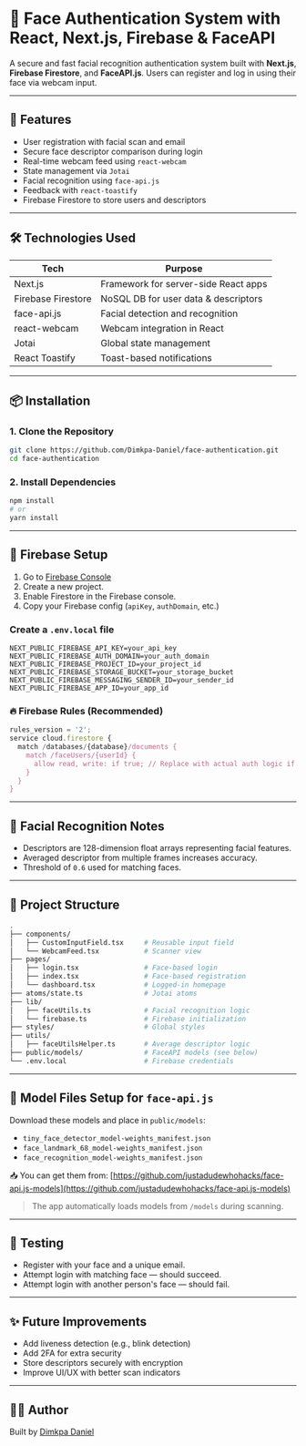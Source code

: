 
# 🔐 Face Authentication System with React, Next.js, Firebase & FaceAPI

A secure and fast facial recognition authentication system built with **Next.js**, **Firebase Firestore**, and **FaceAPI.js**. Users can register and log in using their face via webcam input.

---

## 🚀 Features

- User registration with facial scan and email
- Secure face descriptor comparison during login
- Real-time webcam feed using `react-webcam`
- State management via `Jotai`
- Facial recognition using `face-api.js`
- Feedback with `react-toastify`
- Firebase Firestore to store users and descriptors

---

## 🛠️ Technologies Used

| Tech              | Purpose                              |
|-------------------|---------------------------------------|
| Next.js           | Framework for server-side React apps |
| Firebase Firestore| NoSQL DB for user data & descriptors |
| face-api.js       | Facial detection and recognition     |
| react-webcam      | Webcam integration in React          |
| Jotai             | Global state management               |
| React Toastify    | Toast-based notifications             |

---

## 📦 Installation

### 1. Clone the Repository

```bash
git clone https://github.com/Dimkpa-Daniel/face-authentication.git
cd face-authentication
````

### 2. Install Dependencies

```bash
npm install
# or
yarn install
```

---

## 🔐 Firebase Setup

1. Go to [Firebase Console](https://console.firebase.google.com/)
2. Create a new project.
3. Enable Firestore in the Firebase console.
4. Copy your Firebase config (`apiKey`, `authDomain`, etc.)

### Create a `.env.local` file

```env
NEXT_PUBLIC_FIREBASE_API_KEY=your_api_key
NEXT_PUBLIC_FIREBASE_AUTH_DOMAIN=your_auth_domain
NEXT_PUBLIC_FIREBASE_PROJECT_ID=your_project_id
NEXT_PUBLIC_FIREBASE_STORAGE_BUCKET=your_storage_bucket
NEXT_PUBLIC_FIREBASE_MESSAGING_SENDER_ID=your_sender_id
NEXT_PUBLIC_FIREBASE_APP_ID=your_app_id
```

### 🔥 Firebase Rules (Recommended)

```js
rules_version = '2';
service cloud.firestore {
  match /databases/{database}/documents {
    match /faceUsers/{userId} {
      allow read, write: if true; // Replace with actual auth logic if needed
    }
  }
}
```

---

## 🧠 Facial Recognition Notes

* Descriptors are 128-dimension float arrays representing facial features.
* Averaged descriptor from multiple frames increases accuracy.
* Threshold of `0.6` used for matching faces.

---

## 📁 Project Structure

```bash
.
├── components/
│   ├── CustomInputField.tsx     # Reusable input field
│   └── WebcamFeed.tsx           # Scanner view
├── pages/
│   ├── login.tsx                # Face-based login
│   ├── index.tsx                # Face-based registration
│   └── dashboard.tsx            # Logged-in homepage
├── atoms/state.ts               # Jotai atoms
├── lib/
│   ├── faceUtils.ts             # Facial recognition logic
│   └── firebase.ts              # Firebase initialization
├── styles/                      # Global styles
├── utils/
│   ├── faceUtilsHelper.ts       # Average descriptor logic
├── public/models/               # FaceAPI models (see below)
└── .env.local                   # Firebase credentials
```

---

## 🧠 Model Files Setup for `face-api.js`

Download these models and place in `public/models`:

* `tiny_face_detector_model-weights_manifest.json`
* `face_landmark_68_model-weights_manifest.json`
* `face_recognition_model-weights_manifest.json`

📥 You can get them from:
[https://github.com/justadudewhohacks/face-api.js-models](https://github.com/justadudewhohacks/face-api.js-models)

> The app automatically loads models from `/models` during scanning.

---

## 🧪 Testing

* Register with your face and a unique email.
* Attempt login with matching face — should succeed.
* Attempt login with another person's face — should fail.

---

## ✨ Future Improvements

* Add liveness detection (e.g., blink detection)
* Add 2FA for extra security
* Store descriptors securely with encryption
* Improve UI/UX with better scan indicators



---

## 🙋‍♂️ Author

Built by [Dimkpa Daniel](https://github.com/Dimkpa-Daniel)


